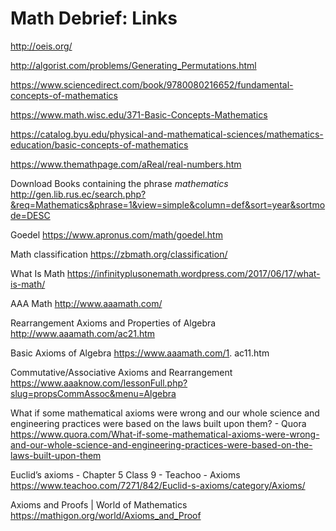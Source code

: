 # Math Debrief: Links

http://oeis.org/

http://algorist.com/problems/Generating_Permutations.html

https://www.sciencedirect.com/book/9780080216652/fundamental-concepts-of-mathematics

https://www.math.wisc.edu/371-Basic-Concepts-Mathematics

https://catalog.byu.edu/physical-and-mathematical-sciences/mathematics-education/basic-concepts-of-mathematics

https://www.themathpage.com/aReal/real-numbers.htm

Download Books containing the phrase *mathematics* 
http://gen.lib.rus.ec/search.php?&req=Mathematics&phrase=1&view=simple&column=def&sort=year&sortmode=DESC

Goedel
https://www.apronus.com/math/goedel.htm

Math classification
https://zbmath.org/classification/

What Is Math
https://infinityplusonemath.wordpress.com/2017/06/17/what-is-math/

AAA Math
http://www.aaamath.com/

Rearrangement Axioms and Properties of Algebra
http://www.aaamath.com/ac21.htm

Basic Axioms of Algebra
https://www.aaamath.com/1. ac11.htm

Commutative/Associative Axioms and Rearrangement
https://www.aaaknow.com/lessonFull.php?slug=propsCommAssoc&menu=Algebra


What if some mathematical axioms were wrong and our whole science and engineering practices were based on the laws built upon them? - Quora
https://www.quora.com/What-if-some-mathematical-axioms-were-wrong-and-our-whole-science-and-engineering-practices-were-based-on-the-laws-built-upon-them

Euclid’s axioms - Chapter 5 Class 9 - Teachoo - Axioms
https://www.teachoo.com/7271/842/Euclid-s-axioms/category/Axioms/

Axioms and Proofs | World of Mathematics
https://mathigon.org/world/Axioms_and_Proof
